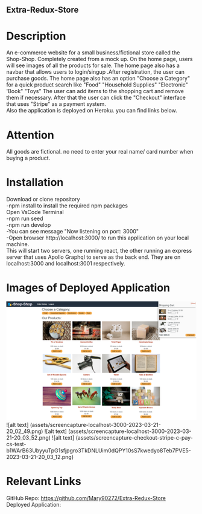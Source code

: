 ## Extra-Redux-Store

# Description 
An e-commerce website for a small business/fictional store called the Shop-Shop.
Completely created from a mock up. 
On the home page, users will see images of all the products for sale. The home page also has a navbar that allows users to login/singup .After registration, the user can purchase goods. 
The home page also has an option  "Choose a Category" for a quick product search like "Food" "Household Supplies" "Electronic" 'Book" "Toys"
The user can add items to the shopping cart and remove them if necessary.  After that the user can click the "Checkout"  interface that uses "Stripe" as a payment system.
<br>
Also the application is deployed on Heroku. you can find links below.<br>

# Attention

All  goods are fictional. no need to enter your real name/ card number when buying a product. 

# Installation

Download or clone repository<br>
-npm install to install the required npm packages<br>
Open VsCode Terminal<br>
-npm run seed<br>
-npm run develop <br>
-You can see message "Now listening on port: 3000"<br>
-Open browser http://localhost:3000/ to run this application on your local machine.<br>
This will start two  servers, one running react, the other running an express server that uses Apollo Graphql to serve as the back end. They are on localhost:3000 and localhost:3001 respectively.

# Images of Deployed Application
![alt text](assets/screencapture-localhost-3000-2023-03-21-20_02_49.png)
![alt text] (assets/screencapture-localhost-3000-2023-03-21-20_02_49.png)
![alt text] (assets/screencapture-localhost-3000-2023-03-21-20_03_52.png)
![alt text] (assets/screencapture-checkout-stripe-c-pay-cs-test-b1WArB63UbyyuTpG1sfjpgro3TkDNLUim0dQPY10sS7kwedyo8Teb7PVE5-2023-03-21-20_03_12.png)


# Relevant Links

GitHub Repo: https://github.com/Mary90272/Extra-Redux-Store
<br>
Deployed Application:
